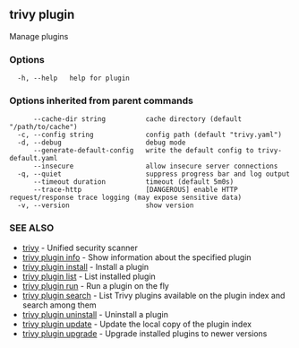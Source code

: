 ## trivy plugin

Manage plugins

### Options

```
  -h, --help   help for plugin
```

### Options inherited from parent commands

```
      --cache-dir string          cache directory (default "/path/to/cache")
  -c, --config string             config path (default "trivy.yaml")
  -d, --debug                     debug mode
      --generate-default-config   write the default config to trivy-default.yaml
      --insecure                  allow insecure server connections
  -q, --quiet                     suppress progress bar and log output
      --timeout duration          timeout (default 5m0s)
      --trace-http                [DANGEROUS] enable HTTP request/response trace logging (may expose sensitive data)
  -v, --version                   show version
```

### SEE ALSO

* [trivy](trivy.md)	 - Unified security scanner
* [trivy plugin info](trivy_plugin_info.md)	 - Show information about the specified plugin
* [trivy plugin install](trivy_plugin_install.md)	 - Install a plugin
* [trivy plugin list](trivy_plugin_list.md)	 - List installed plugin
* [trivy plugin run](trivy_plugin_run.md)	 - Run a plugin on the fly
* [trivy plugin search](trivy_plugin_search.md)	 - List Trivy plugins available on the plugin index and search among them
* [trivy plugin uninstall](trivy_plugin_uninstall.md)	 - Uninstall a plugin
* [trivy plugin update](trivy_plugin_update.md)	 - Update the local copy of the plugin index
* [trivy plugin upgrade](trivy_plugin_upgrade.md)	 - Upgrade installed plugins to newer versions

